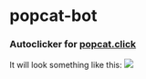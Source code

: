 # popcat-bot
### Autoclicker for <a href="https://popcat.click" target="_blank"> popcat.click</a>

It will look something like this:
<img src="https://fbi.rip/95ea76f.gif">

